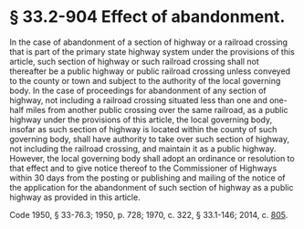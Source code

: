 # § 33.2-904 Effect of abandonment.

<p>In the case of abandonment of a section of highway or a railroad crossing that is part of the primary state highway system under the provisions of this article, such section of highway or such railroad crossing shall not thereafter be a public highway or public railroad crossing unless conveyed to the county or town and subject to the authority of the local governing body. In the case of proceedings for abandonment of any section of highway, not including a railroad crossing situated less than one and one-half miles from another public crossing over the same railroad, as a public highway under the provisions of this article, the local governing body, insofar as such section of highway is located within the county of such governing body, shall have authority to take over such section of highway, not including the railroad crossing, and maintain it as a public highway. However, the local governing body shall adopt an ordinance or resolution to that effect and to give notice thereof to the Commissioner of Highways within 30 days from the posting or publishing and mailing of the notice of the application for the abandonment of such section of highway as a public highway as provided in this article.</p><p>Code 1950, § 33-76.3; 1950, p. 728; 1970, c. 322, § 33.1-146; 2014, c. <a href='http://lis.virginia.gov/cgi-bin/legp604.exe?141+ful+CHAP0805'>805</a>.</p>